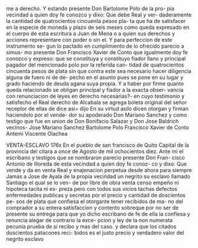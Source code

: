 me a derecho. Y estando presente Don Bartolome Polo de la pro-
pia vecindad a quien doy fe conozco y dixo: Que debe Real y ver-
daderamente la cantidad de quatrocientos cincuenta pesos pla-
ta que ha de satisfacer en la especie de moneda y plazo de seis
meses como queda expresado en el cuerpo de esta escritura a
Juan de Mena o a quien sus derechos y acciones representare
con poder o sin el. Y para perfeccion de este instrumento se-
gun lo pactado en cumplimiento de lo ofrecido parecio a simus-
mo presente Don Francisco Xavier de Conto que igualmente doy
fe conozco y expreso: que se constituya y constituyo fiador
llano y principal pagador del mencionado polo por la referida can-
tidad de quatrocientos cincuenta pesos de plata sin que contra
este sea necesario hacer diligencia alguna de fuero ni de de-
pecho en el asunto pues se pone en su lugar y grado haciendo
de deuda agana suya propia. Y a haber por firme quanto queda
relacionado se obligan principal y fiador a la exacta obser-
vancia con renunciacion de leyes en derecho necesarias?-
en cuyo testimonio y satisfecho el Real derecho de Alcabala se
agrega boleta original del señor receptor de ellas de dice asi=
dijo En su virtud asilo dicen otorgan y firman haciendolo por el vende-
dor su apoderado Don Mariano Sanchez y como testigo que fue
en union de Don Bonifacio Salazar y Don Jose Baldrich vecinos-
Jose Mariano Sanchez Bartolome Polo
Francisco Xavier de Conto Antemi
Viscente Olachea

VENTA-ESCLAVO
176x En el pueblo de san francisco de Quito Capital de la provincia
del citara a once de Agosto de mil ochocientos diez. Ante mi el
escribano y testigos que se nombraron parecio presente Don Fran-
cisco Antonio de Illoreda de esta vecindad a quien doy fe conoz-
co y dixo: Que vende y da en venta Real y enajenacion perpetua
desde ahora para siempre Jamas a Jose de Ayala de la propia
vecindad un negrito su esclavo llamado Santiago el qual se lo ven-
de por libre de obra venta censo empeño ni hipoteca tacita ni ex-
preza pero con todos sus vicios tachas defectos enfermedades
publicas y secretas por el precio y cantidad de doscientos pe-
sos de plata que confiesa el otorgante tener recibidos de ma-
no del comprador a su entera satisfaccion y contento sobreque
por no ser de presente su entrega para que yo dicho escribano
de fe de ella la confiesa y renuncia alegar de contrario la exce-
pcion y ley de la non numerata pecunia prueba de si recibo y mas
del caso. y declara que los citados doscientos patacones reci-
bidos es el justo precio y verdadero valor del negrito esclavo
